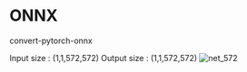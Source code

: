 # ONNX
convert-pytorch-onnx


Input size : (1,1,572,572)
Output size : (1,1,572,572)
![net_572](https://github.com/sunyoungIT/ONNX/assets/51948046/813604b8-7bc8-43de-8f21-691594b426c6)

